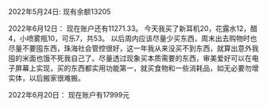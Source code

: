 2022年5月24日:
	现有余额13205

2022年6月12日：
	现在账户还有11271.33。
	今天我买了新耳机20，花露水12，醋4，小喷雾瓶10，可乐7，共53。
	以后周内应该尽量少买东西，周末出去购物时也尽量不要囤东西，珠海社会管控很好，这一年我从来没买不到东西，就算出意外我囤的米面也饿不死我自己了。尽量透过现象买本质需要的东西，审美爱好可以在电子屏幕上实现，买的东西都实用功能第一，就买食物和一些消耗品，如无必要勿增实体，以后搬家很难搬。

2022年6月20日：
	现在账户有17999元


